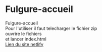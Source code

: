 # Fulgure-accueil
Fulgure-accueil <br>
Pour l'utiliser il faut telecharger le fichier zip <br>
ouvrire le fichiers <br>
et lancer index.html <br>
<a href="https://fulgure-v1.netlify.app/">Lien du site netlify</a>
